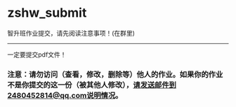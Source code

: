 # zshw_submit
智升班作业提交，请先阅读注意事项！(在群里)

--------------------------------------
一定要提交pdf文件！
### 注意：请勿访问（查看，修改，删除等）他人的作业。如果你的作业不是你提交的这一份（被其他人修改），请发送邮件到2480452814@qq.com说明情况。
